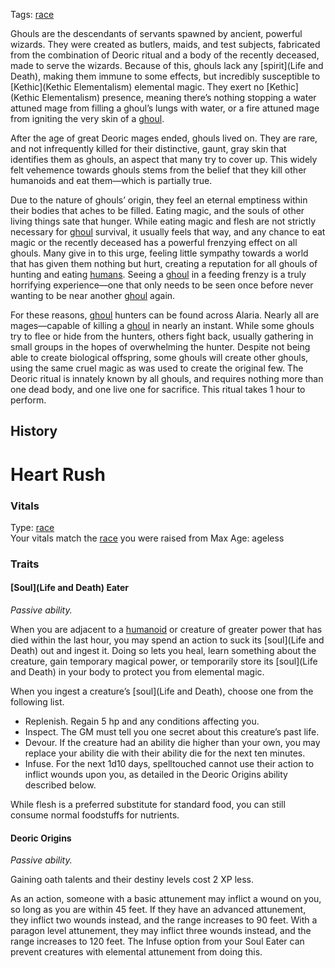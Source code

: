 Tags: [race](Races)

Ghouls are the descendants of servants spawned by ancient, powerful wizards. They were created as butlers, maids, and test subjects, fabricated from the combination of Deoric ritual and a body of the recently deceased, made to serve the wizards. Because of this, ghouls lack any [spirit](Life and Death), making them immune to some effects, but incredibly susceptible to [Kethic](Kethic Elementalism) elemental magic. They exert no [Kethic](Kethic Elementalism) presence, meaning there’s nothing stopping a water attuned mage from filling a ghoul’s lungs with water, or a fire attuned mage from igniting the very skin of a [ghoul](Ghouls). 

After the age of great Deoric mages ended, ghouls lived on. They are rare, and not infrequently killed for their distinctive, gaunt, gray skin that identifies them as ghouls, an aspect that many try to cover up. This widely felt vehemence towards ghouls stems from the belief that they kill other humanoids and eat them—which is partially true.

Due to the nature of ghouls’ origin, they feel an eternal emptiness within their bodies that aches to be filled. Eating magic, and the souls of other living things sate that hunger. While eating magic and flesh are not strictly necessary for [ghoul](Ghouls) survival, it usually feels that way, and any chance to eat magic or the recently deceased has a powerful frenzying effect on all ghouls. Many give in to this urge, feeling little sympathy towards a world that has given them nothing but hurt, creating a reputation for  all ghouls of hunting and eating [humans](Humans). Seeing a [ghoul](Ghouls) in a feeding frenzy is a truly horrifying experience—one that only needs to be seen once before never wanting to be near another [ghoul](Ghouls) again.

For these reasons, [ghoul](Ghouls) hunters can be found across Alaria. Nearly all are mages—capable of killing a [ghoul](Ghouls) in nearly an instant. While some ghouls try to flee or hide from the hunters, others fight back, usually gathering in small groups in the hopes of overwhelming the hunter. 
Despite not being able to create biological offspring, some ghouls will create other ghouls, using the same cruel magic as was used to create the original few. The Deoric ritual is innately known by all ghouls, and requires nothing more than one dead body, and one live one for sacrifice. This ritual takes 1 hour to perform.

## History

# Heart Rush

### Vitals
Type: [race](Races)  
Your vitals match the [race](Races) you were raised from
Max Age: ageless  

### Traits

#### [Soul](Life and Death) Eater
*Passive ability.*

When you are adjacent to a [humanoid](Humans) or creature of greater power that has died within the last hour, you may spend an action to suck its [soul](Life and Death) out and ingest it. Doing so lets you heal, learn something about the creature, gain temporary magical power, or temporarily store its [soul](Life and Death) in your body to protect you from elemental magic.

When you ingest a creature’s [soul](Life and Death), choose one from the following list.

- Replenish. Regain 5 hp and any conditions affecting you.
- Inspect. The GM must tell you one secret about this creature’s past life.
- Devour. If the creature had an ability die higher than your own, you may replace your ability die with their ability die for the next ten minutes.
- Infuse. For the next 1d10 days, spelltouched cannot use their action to inflict wounds upon you, as detailed in the Deoric Origins ability described below.

While flesh is a preferred substitute for standard food, you can still consume normal foodstuffs for nutrients.

#### Deoric Origins
*Passive ability.*

Gaining oath talents and their destiny levels cost 2 XP less.

As an action, someone with a basic attunement may inflict a wound on you, so long as you are within 45 feet. If they have an advanced attunement, they inflict two wounds instead, and the range increases to 90 feet. With a paragon level attunement, they may inflict three wounds instead, and the range increases to 120 feet. The Infuse option from your Soul Eater can prevent creatures with elemental attunement from doing this.
